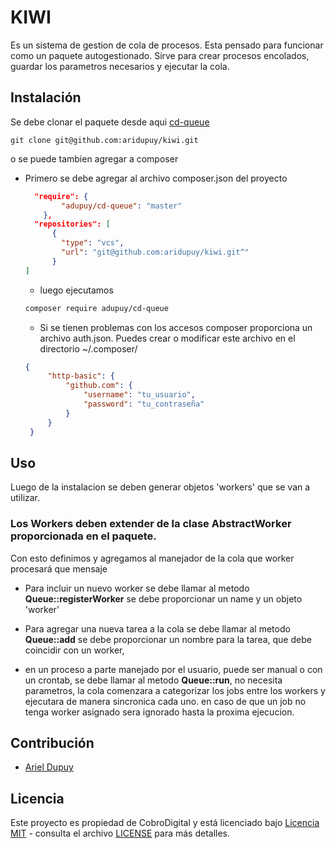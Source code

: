 # KIWI
Es un sistema de gestion de cola de procesos.
Esta pensado para funcionar como un paquete autogestionado. 
Sirve para crear procesos encolados, guardar los parametros necesarios y ejecutar la cola.

## Instalación

Se debe clonar el paquete desde aqui [cd-queue](https://github.com/aridupuy/kiwi/)

    git clone git@github.com:aridupuy/kiwi.git
    
o se puede tambien agregar a composer
* Primero se debe agregar al archivo composer.json del proyecto 
    ```json
      "require": {
            "adupuy/cd-queue": "master"
        },
      "repositories": [
          {
            "type": "vcs",
            "url": "git@github.com:aridupuy/kiwi.git^"
          }
    ]
  ```
  * luego ejecutamos 
  ```bash
  composer require adupuy/cd-queue
  ```
  * Si se tienen problemas con los accesos composer proporciona un archivo auth.json. Puedes crear o modificar este archivo en el directorio ~/.composer/
   ```json
   {
        "http-basic": {
            "github.com": {
                "username": "tu_usuario",
                "password": "tu_contraseña"
            }
        }
    }
    ```
## Uso

Luego de la instalacion se deben generar objetos 'workers' que se van a utilizar.
### Los Workers deben extender de la clase AbstractWorker proporcionada en el paquete.
Con esto definimos y agregamos al manejador de la cola que worker procesará que mensaje
* Para incluir un nuevo worker se debe llamar al metodo **Queue::registerWorker** se debe proporcionar un name y un objeto 'worker'

* Para agregar una nueva tarea a la cola se debe llamar al metodo **Queue::add** se debe proporcionar un nombre para la tarea, que debe coincidir con un worker,

* en un proceso a parte manejado por el usuario, puede ser manual o con un crontab, 
 se debe llamar al metodo **Queue::run**, no necesita parametros, la cola comenzara a categorizar los jobs entre los workers y ejecutara de manera sincronica cada uno.
en caso de que un job no tenga worker asignado sera ignorado hasta la proxima ejecucion.


## Contribución

* [Ariel Dupuy](https://git.cobrodigital.com/adupuy)

## Licencia

Este proyecto es propiedad de CobroDigital y está licenciado bajo [Licencia MIT](https://opensource.org/licenses/MIT) - consulta el archivo [LICENSE](LICENSE) para más detalles.



